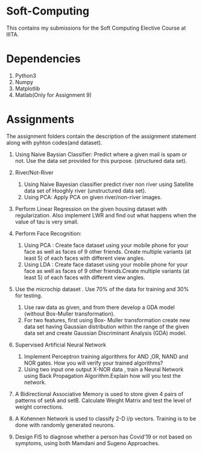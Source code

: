 # Soft-Computing

This contains my submissions for the Soft Computing Elective Course at IIITA.

# Dependencies

1. Python3
2. Numpy
3. Matplotlib
4. Matlab(Only for Assignment 9)

# Assignments

The assignment folders contain the description of the assignment statement along with pyhton codes(and dataset).
 
1. Using Naive Baysian Classifier: Predict   where   a   given   mail   is   spam   or   not.   Use   the  data set provided for this purpose. (structured data set).


2. River/Not-River
	1. Using Naive Bayesian classifier predict river non river 	using Satellite data set of Hooghly river (unstructured 	data set). 
	2. Using PCA: Apply PCA on given river/non-river images.

3. Perform Linear Regression on the given housing dataset with regularization. 
Also implement LWR and find out what happens when the value of tau is very small.


4. Perform Face Recognition:
    1. Using PCA : Create face   dataset   using   your   mobile   	phone   for   your  face   as   well   as   faces   of   9 	other   friends.   Create   multiple   variants   (at   	least   5)   of   each  faces with different view angles. 
    2. Using LDA : Create face dataset using your mobile phone 	for your face as well as faces of 9 other friends.Create 	multiple variants (at least 5) of each faces with 	different view angles.

5. Use the microchip dataset . Use 70% of the data for training and 30% for testing. 
	1.	Use raw data as given, and from there develop a GDA 	model (without Box-Muller transformation).
	2.	For two features, first  using Box- Muller 	transformation create new data set having Gaussian 	distribution within the range of the given  data set and  	create Gaussian Discriminant Analysis (GDA)  model.

6. Supervised Artificial Neural Network
	1.	Implement Perceptron training algorithms for AND ,OR, 	NAND and NOR gates. How you will verify your trained 	algorithms? 
	2.	Using two input one output X-NOR data , train a 	Neural Network	using Back Propagation Algorithm.Explain 	how will you test the network.

7. A Bidirectional Associative Memory is used to store given 4 pairs of patterns of setA and setB. Calculate Weight Matrix and test the level of weight corrections.

8. A Kohennen Network is used to classify 2-D i/p vectors. Training is to be done with randomly generated neurons.

9. Design FIS to diagnose whether a person has Covid'19 or not based on symptoms, using both Mamdani and Sugeno Approaches.





